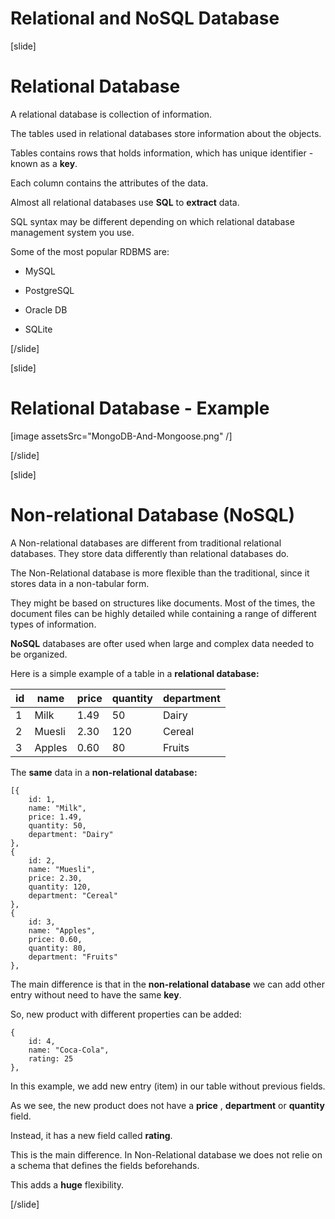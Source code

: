 
# Relational and NoSQL Database

[slide]

# Relational Database

A relational database is collection of information. 

The tables used in relational databases store information about the objects.

Tables contains rows that holds information, which has unique identifier - known as a **key**.

Each column contains the attributes of the data.

Almost all relational databases use **SQL** to **extract** data.

SQL syntax may be different depending on which relational database management system you use.

Some of the most popular RDBMS are:

- MySQL

- PostgreSQL

- Oracle DB

- SQLite


[/slide]

[slide]

# Relational Database - Example

[image assetsSrc="MongoDB-And-Mongoose.png" /]


[/slide]

[slide]

# Non-relational Database (NoSQL)

A Non-relational databases are different from traditional relational databases. They store data differently than relational databases do.

The Non-Relational database is more flexible than the traditional, since it stores data in a non-tabular form.

They might be based on structures like documents. Most of the times, the document files can be highly detailed while containing a range of different types of information.

**NoSQL** databases are ofter used when large and complex data needed to be organized.

Here is a simple example of a table in a **relational database:**

| id | name | price | quantity | department |
| --- | --- | --- | --- | --- |
| 1 | Milk | 1.49 | 50 | Dairy |
| 2 | Muesli | 2.30 | 120 | Cereal |
| 3 | Apples | 0.60 | 80 | Fruits |

The **same** data in a **non-relational database:**

```
[{
    id: 1,
    name: "Milk",
    price: 1.49,
    quantity: 50,
    department: "Dairy"
},
{
    id: 2,
    name: "Muesli",
    price: 2.30,
    quantity: 120,
    department: "Cereal"
},
{
    id: 3,
    name: "Apples",
    price: 0.60,
    quantity: 80,
    department: "Fruits"
},

```

The main difference is that in the **non-relational database** we can add other entry without need to have the same **key**.

So, new product with different properties can be added:

``` 
{
    id: 4,
    name: "Coca-Cola",
    rating: 25
},
```

In this example, we add new entry (item) in our table without previous fields.

As we see, the new product does not have a **price** , **department** or **quantity** field.

Instead, it has a new field called **rating**.

This is the main difference. In Non-Relational database we does not relie on a schema that defines the fields beforehands.

This adds a **huge** flexibility.



[/slide]